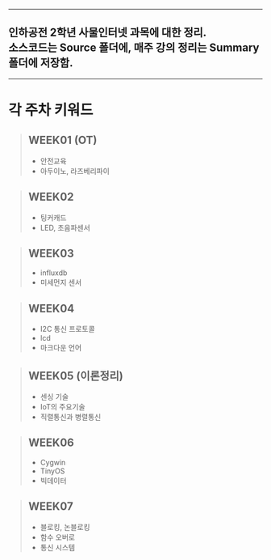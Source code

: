 * * *

인하공전 2학년 사물인터넷 과목에 대한 정리.   
소스코드는 Source 폴더에, 매주 강의 정리는 Summary 폴더에 저장함.
-------------------------------------------------------------------


* * *

# 각 주차 키워드


>## WEEK01 (OT)
 >* 안전교육   
 >* 아두이노, 라즈베리파이
 
 >## WEEK02
  >* 팅커캐드   
  >* LED, 초음파센서

 >## WEEK03
  >* influxdb   
  >* 미세먼지 센서

 >## WEEK04
  >* I2C 통신 프로토콜   
  >* lcd
  >* 마크다운 언어

 >## WEEK05 (이론정리)
  >* 센싱 기술
  >* IoT의 주요기술
  >* 직렬통신과 병렬통신

 >## WEEK06
  >* Cygwin
  >* TinyOS
  >* 빅데이터

 >## WEEK07
  >* 블로킹, 논블로킹
  >* 함수 오버로
  >* 통신 시스템
